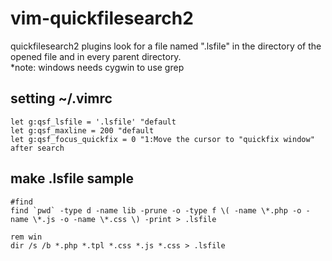 # vim-quickfilesearch2

quickfilesearch2 plugins look for a file named ".lsfile" in the directory of the opened file and in every parent directory.
<br>
*note: windows needs cygwin to use grep

## setting ~/.vimrc

```
let g:qsf_lsfile = '.lsfile' "default
let g:qsf_maxline = 200 "default
let g:qsf_focus_quickfix = 0 "1:Move the cursor to "quickfix window" after search

```

## make .lsfile sample

```
#find
find `pwd` -type d -name lib -prune -o -type f \( -name \*.php -o -name \*.js -o -name \*.css \) -print > .lsfile

rem win
dir /s /b *.php *.tpl *.css *.js *.css > .lsfile
```

